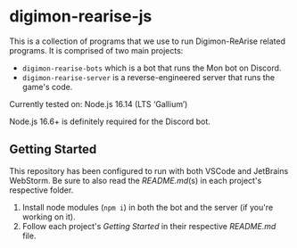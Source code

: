 # digimon-rearise-js

This is a collection of programs that we use to run Digimon-ReArise related programs. It is comprised of two main projects:

  * `digimon-rearise-bots` which is a bot that runs the Mon bot on Discord.
  * `digimon-rearise-server` is a reverse-engineered server that runs the game's code.
  
Currently tested on: Node.js 16.14 (LTS ‘Gallium’)

Node.js 16.6+ is definitely required for the Discord bot.

  
## Getting Started

This repository has been configured to run with both VSCode and JetBrains WebStorm. Be sure to also read the *README.md*(s) in each project's respective folder.

1. Install node modules (`npm i`) in both the bot and the server (if you're working on it).
2. Follow each project's *Getting Started* in their respective *README.md* file.